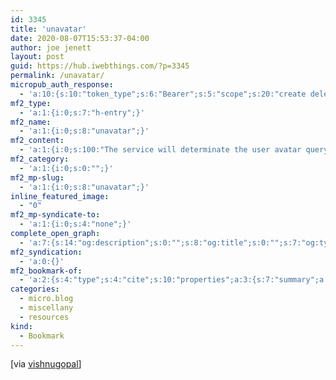 ```yaml
---
id: 3345
title: 'unavatar'
date: 2020-08-07T15:53:37-04:00
author: joe jenett
layout: post
guid: https://hub.iwebthings.com/?p=3345
permalink: /unavatar/
micropub_auth_response:
  - 'a:10:{s:10:"token_type";s:6:"Bearer";s:5:"scope";s:20:"create delete update";s:2:"me";s:27:"https://hub.iwebthings.com/";s:9:"issued_by";s:54:"https://hub.iwebthings.com/wp-json/indieauth/1.0/token";s:9:"client_id";s:20:"https://omnibear.com";s:11:"client_name";s:8:"Omnibear";s:11:"client_icon";s:29:"https://omnibear.com/logo.svg";s:9:"issued_at";i:1591353809;s:4:"user";i:1;s:13:"last_accessed";i:1596829776;}'
mf2_type:
  - 'a:1:{i:0;s:7:"h-entry";}'
mf2_name:
  - 'a:1:{i:0;s:8:"unavatar";}'
mf2_content:
  - 'a:1:{i:0;s:100:"The service will determinate the user avatar querying multiple social providers and serve it to you.";}'
mf2_category:
  - 'a:1:{i:0;s:0:"";}'
mf2_mp-slug:
  - 'a:1:{i:0;s:8:"unavatar";}'
inline_featured_image:
  - "0"
mf2_mp-syndicate-to:
  - 'a:1:{i:0;s:4:"none";}'
complete_open_graph:
  - 'a:7:{s:14:"og:description";s:0:"";s:8:"og:title";s:0:"";s:7:"og:type";s:0:"";s:12:"twitter:card";s:7:"summary";s:15:"twitter:creator";s:0:"";s:19:"twitter:description";s:0:"";s:8:"og:image";s:0:"";}'
mf2_syndication:
  - 'a:0:{}'
mf2_bookmark-of:
  - 'a:2:{s:4:"type";s:4:"cite";s:10:"properties";a:3:{s:7:"summary";a:1:{i:0;s:100:"The service will determinate the user avatar querying multiple social providers and serve it to you.";}s:4:"name";a:1:{i:0;s:8:"unavatar";}s:3:"url";a:1:{i:0;s:24:"https://unavatar.now.sh/";}}}'
categories:
  - micro.blog
  - miscellany
  - resources
kind:
  - Bookmark
---
```

[via [vishnugopal](https://pinboard.in/u:vishnugopal "vishnugopal")]